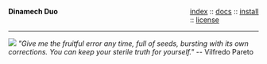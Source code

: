 <p>

 <span style="float:left; color: black;"><b>Dinamech Duo</b></span>
<span style="float:right">
<a href="index.html">index</a> 
:: <a href="docs.html">docs</a> 
:: <a href="install.html">install</a>  
:: <a href="license.html">license</a>  
</span><br clear=all>
<hr>
<img class=banner src="../etc/img/banner.png"> 
<em>"Give me the fruitful error any time, full of seeds, bursting with its own corrections.
You can keep your sterile truth for yourself."</em>
--  Vilfredo Pareto
